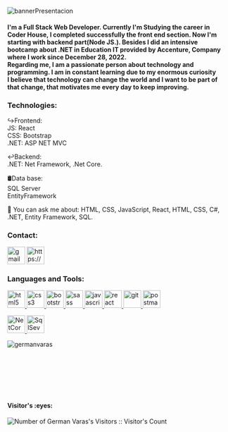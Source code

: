 
![bannerPresentacion](https://user-images.githubusercontent.com/98063133/208578776-2c6639ed-4d5e-40f2-9491-1c6047bfd9f8.jpg)

<h4>
I'm a Full Stack Web Developer. Currently I'm Studying the career in Coder House, I completed successfully the front end section. Now I'm starting with backend part(Node JS.).
Besides I did an intensive bootcamp about .NET in Education IT provided by Accenture, Company where I work since December 28, 2022. <br>
Regarding me, I am a passionate person about technology and programming. I am in constant learning due to my enormous curiosity<br>
I believe that technology can change the world and I want to be part of that change, that motivates me every day to keep improving.
</h4>

<h3>Technologies:</h3>

↪Frontend:</br>
    JS: React</br>
    CSS: Bootstrap </br>
    .NET: ASP NET MVC

↩Backend:</br>
    .NET: Net Framework, .Net Core.
    

🛢Data base:</br>
    SQL Server </br>
    EntityFramework

💬 You can ask me about: HTML, CSS, JavaScript, React,  HTML, CSS, C#, .NET, Entity Framework, SQL.
  
<h3> Contact:</h3>

<p align="left">
<a href="mailto:ger.varas.97@gmail.com?Subject=Contact%20from%20Github" target="_blank"><img align="center" src="https://upload.wikimedia.org/wikipedia/commons/7/7e/Gmail_icon_%282020%29.svg" alt="gmail logo" height="40" width="40"/></a>
<a href="https://www.linkedin.com/in/german-varas-186087236/" target="_blank"><img align="center" src="https://cdn-icons-png.flaticon.com/512/174/174857.png" alt="https://www.linkedin.com/in/german-varas-186087236/" height="40" width="40" /></a>
</p>

<h3 align="left">Languages and Tools:</h3>
<p align="left">  
<a href="https://www.w3.org/html/" target="_blank"> <img src="https://upload.wikimedia.org/wikipedia/commons/thumb/3/38/HTML5_Badge.svg/600px-HTML5_Badge.svg.png" alt="html5" width="40" height="40"/> </a>
<a href="https://www.w3schools.com/css/" target="_blank"> <img src="https://cdn4.iconfinder.com/data/icons/social-media-logos-6/512/121-css3-512.png" alt="css3" width="40" height="40"/> </a> 
<a href="https://getbootstrap.com" target="_blank"> <img src="https://upload.wikimedia.org/wikipedia/commons/thumb/b/b2/Bootstrap_logo.svg/1024px-Bootstrap_logo.svg.png" alt="bootstrap" width="40" height="40"/> </a>
<a href="https://getbootstrap.com" target="_blank"> <img src="https://upload.wikimedia.org/wikipedia/commons/9/96/Sass_Logo_Color.svg" alt="sass" width="40" height="40"/> </a>    
<a href="https://developer.mozilla.org/en-US/docs/Web/JavaScript" target="_blank"> <img src="https://upload.wikimedia.org/wikipedia/commons/thumb/9/99/Unofficial_JavaScript_logo_2.svg/1024px-Unofficial_JavaScript_logo_2.svg.png" alt="javascript" width="40" height="40"/> </a> 
<a href="https://reactjs.org/" target="_blank"> <img src="https://seeklogo.com/images/R/react-logo-7B3CE81517-seeklogo.com.png" alt="react" width="40" height="40"/> </a> 
<a href="https://git-scm.com/" target="_blank"> <img src="https://www.vectorlogo.zone/logos/git-scm/git-scm-icon.svg" alt="git" width="40" height="40"/> </a> 
<a href="https://postman.com" target="_blank"> <img src="https://www.vectorlogo.zone/logos/getpostman/getpostman-icon.svg" alt="postman" width="40" height="40"/> </a> 
<div>
<a href="https://postman.com" target="_blank"> <img src="https://upload.wikimedia.org/wikipedia/commons/e/ee/.NET_Core_Logo.svg" alt="NetCore" width="40" height="40"/> </a>
<a href="https://postman.com" target="_blank"> <img src="https://res.cloudinary.com/dveku4pvl/image/upload/v1671504283/icons8-microsoft-sql-server-48_vwe7pe.png" alt="SqlSever" width="40" height="40"/> </a> 
<div>
<p><img align="left" src="https://github-readme-stats.vercel.app/api/top-langs?username=germanvaras&show_icons=true&theme=dark&locale=en&layout=compact" alt="germanvaras" /></p>
</br></div></br>

</br>
</br>
</br>
</br>
</br>
<h4 align="left">Visitor's :eyes:</h4>

<p align="left"><img img align="left" src="https://profile-counter.glitch.me/{germanvaras}/count.svg" alt="Number of German Varas's Visitors :: Visitor's Count" /></p>
